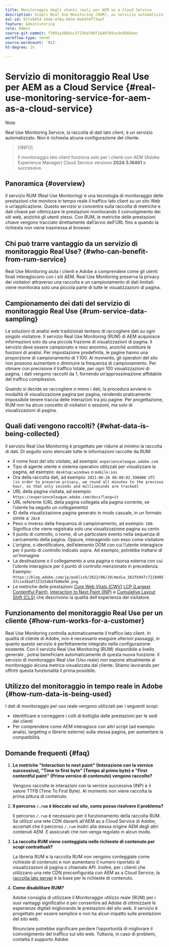 ```yaml
---
title: Monitoraggio degli utenti reali per AEM as a Cloud Service
description: Scopri Real Use Monitoring (RUM), un servizio automatizzato che consente di monitorare la raccolta di dati lato client.
exl-id: 91fe9454-3dde-476a-843e-0e64f6f73aaf
feature: Administering
role: Admin
source-git-commit: f3091a3868ac57150afd6f1640709ce3e9566bac
workflow-type: tm+mt
source-wordcount: '913'
ht-degree: 1%

---
```


# Servizio di monitoraggio Real Use per AEM as a Cloud Service {#real-use-monitoring-service-for-aem-as-a-cloud-service}

>[!NOTE]
>
>Real Use Monitoring Service, la raccolta di dati lato client, è un servizio automatizzato. Non è richiesta alcuna configurazione del cliente.

>[!INFO]
>
>Il monitoraggio lato client funziona solo per i clienti con AEM (Adobe Experience Manager) Cloud Service versione **2024.5.16461** e successive.

## Panoramica {#overview}

Il servizio RUM (Real Use Monitoring) è una tecnologia di monitoraggio delle prestazioni che monitora in tempo reale il traffico lato client su un sito Web o un’applicazione. Questo servizio si concentra sulla raccolta di metriche e dati chiave per ottimizzare le prestazioni monitorando il coinvolgimento dei siti web, anziché gli utenti stessi. Con RUM, le metriche delle prestazioni chiave vengono tracciate direttamente dall’avvio dell’URL fino a quando la richiesta non viene trasmessa al browser.

## Chi può trarre vantaggio da un servizio di monitoraggio Real Use? {#who-can-benefit-from-rum-service}

Real Use Monitoring aiuta i clienti e Adobe a comprendere come gli utenti finali interagiscono con i siti AEM. Real Use Monitoring preserva la privacy dei visitatori attraverso una raccolta e un campionamento di dati limitati: viene monitorata solo una piccola parte di tutte le visualizzazioni di pagina.

## Campionamento dei dati del servizio di monitoraggio Real Use {#rum-service-data-sampling}

Le soluzioni di analisi web tradizionali tentano di raccogliere dati su ogni singolo visitatore. Il servizio Real Use Monitoring (RUM) di AEM acquisisce informazioni solo da una piccola frazione di visualizzazioni di pagina. Il servizio deve essere campionato e reso anonimo, anziché sostituire le funzioni di analisi. Per impostazione predefinita, le pagine hanno una proporzione di campionamento di 1:100. Al momento, gli operatori del sito non possono aumentare o diminuire la frequenza di campionamento. Per stimare con precisione il traffico totale, per ogni 100 visualizzazioni di pagina, i dati vengono raccolti da 1, fornendo un’approssimazione affidabile del traffico complessivo.

Quando si decide se raccogliere o meno i dati, la procedura avviene in modalità di visualizzazione pagina per pagina, rendendo praticamente impossibile tenere traccia delle interazioni tra più pagine. Per progettazione, RUM non ha alcun concetto di visitatori o sessioni, ma solo di visualizzazioni di pagina.

## Quali dati vengono raccolti? {#what-data-is-being-collected}

Il servizio Real Use Monitoring è progettato per ridurre al minimo la raccolta di dati. Di seguito sono elencate tutte le informazioni raccolte da RUM:

* Il nome host del sito visitato, ad esempio: `experienceleague.adobe.com`
* Tipo di agente utente e sistema operativo utilizzati per visualizzare la pagina, ad esempio: `desktop:windows` o `mobile:ios`
* Ora della raccolta dati, ad esempio: `2021-06-26 06:00:02.596000 UTC (in order to preserve privacy, we round all minutes to the previous hour, so that only seconds and milliseconds are tracked)`
* URL della pagina visitata, ad esempio: `https://experienceleague.adobe.com/docs?lang=it`
* URL referente (URL della pagina collegata alla pagina corrente, se l’utente ha seguito un collegamento)
* ID della visualizzazione pagina generato in modo casuale, in un formato simile a: `2Ac6`
* Peso o inverso della frequenza di campionamento, ad esempio: `100`. Significa che viene registrata solo una visualizzazione pagina su cento
* Il punto di controllo, o nome, di un particolare evento nella sequenza di caricamento della pagina. Oppure, interagendo con esso come visitatore
* L’origine, o identificatore, dell’elemento DOM con cui l’utente interagisce per il punto di controllo indicato sopra. Ad esempio, potrebbe trattarsi di un’immagine
* La destinazione o il collegamento a una pagina o risorsa esterna con cui l’utente interagisce per il punto di controllo menzionato in precedenza. Esempio: `https://blog.adobe.com/jp/publish/2022/06/29/media_162fb947c7219d0537cce36adf22315d64fb86e94.png`
* Le metriche delle prestazioni [Core Web Vitals (CWV)](https://web.dev/articles/lcp) [LCP (Largest Contentful Paint)](https://web.dev/articles/lcp), [Interaction to Next Paint (INP)](https://web.dev/articles/inp) e [Cumulative Layout Shift (CLS)](https://web.dev/articles/cls) che descrivono la qualità dell&#39;esperienza del visitatore.

## Funzionamento del monitoraggio Real Use per un cliente {#how-rum-works-for-a-customer}

Real Use Monitoring controlla automaticamente il traffico lato client. In qualità di cliente di Adobe, non è necessario eseguire ulteriori passaggi, in quanto questo servizio è perfettamente integrato nella configurazione esistente. Con il servizio Real Use Monitoring (RUM) disponibile a livello generale , potrai beneficiare automaticamente di questa nuova funzione. Il servizio di monitoraggio Real Use (Uso reale) non espone attualmente al monitoraggio alcuna metrica visualizzata dal cliente. Stiamo lavorando per offrirti questa funzionalità il prima possibile.

<!-- Alexandru: hiding temporarily, until we figure out where this needs to be linked to 

If you wish to leverage more insights with this new feature to optimize your digital experiences effortlessly, please see here (link to Row 99). -->

## Utilizzo del monitoraggio in tempo reale in Adobe {#how-rum-data-is-being-used}

I dati di monitoraggio per uso reale vengono utilizzati per i seguenti scopi:

* Identificare e correggere i colli di bottiglia delle prestazioni per le sedi dei clienti
* Per comprendere come AEM interagisce con altri script (ad esempio analisi, targeting o librerie esterne) sulla stessa pagina, per aumentare la compatibilità.
<!--
## Limitations and understanding variance in page views and performance metrics {#limitations-and-understanding-variance-in-page-views-and-performance-metrics}

Here are key considerations for customers to keep in mind when interpreting their RUM data:

1. **Tracker blockers**

   * End-users employing tracker blockers or privacy extensions can impede RUM data collection, as these tools restrict the tracking scripts' execution. This restriction may lead to underreported page views and user interactions, creating a discrepancy between actual site activity and the data captured by RUM.

1. **Limitations in capturing headless API/JSON calls**

   * RUM data service focuses on the client-side experience and doesn't capture the backend API or JSON calls made from a non-AEM headless app at this time. The exclusion of these calls from RUM service data creates variances from the content requests measured by CDN Analytics.
-->

## Domande frequenti {#faq}

<!-- REMOVED THIS FAQ AS PER EMAIL REQUEST FROM SHWETA DUA, SEPTEMBER 4, 2024 TO THE DL-AEM-DOCS GROUP 
1. **Can customers integrate the RUM service scripts with third-party systems like Dynatrace?**

   Yes.
-->

1. **Le metriche &quot;Interaction to next paint&quot; (Interazione con la vernice successiva), &quot;Time to first byte&quot; (Tempo al primo byte) e &quot;First contentful paint&quot; (Prima vernice di contenuto) vengono raccolte?**

   Vengono raccolte le interazioni con la vernice successiva (INP) e il valore TTFB (Time To First Byte).  Al momento non viene raccolta la prima pittura di contenuto.

1. **Il percorso `/.rum` è bloccato sul sito, come posso risolvere il problema?**

   Il percorso `/.rum` è necessario per il funzionamento della raccolta RUM. Se utilizzi una rete CDN davanti all&#39;AEM as a Cloud Service di Adobe, accertati che il percorso `/.rum` inoltri alla stessa origine AEM degli altri contenuti AEM. E assicurati che non venga regolato in alcun modo.

1. **La raccolta RUM viene conteggiata nelle richieste di contenuto per scopi contrattuali?**

   La libreria RUM e la raccolta RUM non vengono conteggiate come richieste di contenuto e non aumentano il numero riportato di visualizzazioni di pagina o chiamate API. Inoltre, per i clienti che utilizzano una rete CDN preconfigurata con AEM as a Cloud Service, la [raccolta lato server](#serverside-collection) è la base per le richieste di contenuto.

1. **Come disabilitare RUM?**

   Adobe consiglia di utilizzare il Monitoraggio utilizzo reale (RUM) per i suoi vantaggi significativi e per consentire ad Adobe di ottimizzare le esperienze digitali migliorando le prestazioni del sito web. Il servizio è progettato per essere semplice e non ha alcun impatto sulle prestazioni del sito web.

   Rinunciare potrebbe significare perdere l’opportunità di migliorare il coinvolgimento del traffico sul sito web. Tuttavia, in caso di problemi, contatta il supporto Adobe.